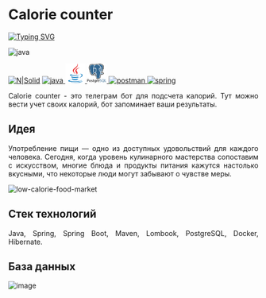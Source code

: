 # Calorie counter

[![Typing SVG](https://readme-typing-svg.herokuapp.com?font=Fira+Code&weight=450&size=35&duration=4000&pause=1000&background=FFFFFF00&width=330&height=60&lines=Telegram+bot)](https://git.io/typing-svg)

<img src="https://user-images.githubusercontent.com/92802270/221586253-ed3a7635-3a6b-4bd3-8e62-988c2c826c07.gif" alt="java" width="100" height="100"/>

[![N|Solid](https://cldup.com/dTxpPi9lDf.thumb.png)](https://nodesource.com/products/nsolid)
<a href="https://www.java.com" target="_blank" rel="noreferrer"> <img src="https://user-images.githubusercontent.com/92802270/221558020-db20b1c1-962f-4da1-a6ab-10ed394de432.png" alt="java" width="70" height="45"/> </a> <a href="https://www.java.com" target="_blank" rel="noreferrer"> <img src="https://raw.githubusercontent.com/devicons/devicon/master/icons/java/java-original.svg" alt="java" width="40" height="40"/> </a>  <a href="https://www.postgresql.org" target="_blank" rel="noreferrer"> <img src="https://raw.githubusercontent.com/devicons/devicon/master/icons/postgresql/postgresql-original-wordmark.svg" alt="postgresql" width="40" height="40"/> </a> <a href="https://postman.com" target="_blank" rel="noreferrer"> <img src="https://www.vectorlogo.zone/logos/getpostman/getpostman-icon.svg" alt="postman" width="40" height="40"/> </a> <a href="https://spring.io/" target="_blank" rel="noreferrer"> <img src="https://www.vectorlogo.zone/logos/springio/springio-icon.svg" alt="spring" width="40" height="40"/> </a>

<p align="justify">Calorie counter - это телеграм бот для подсчета калорий. Тут можно вести учет своих калорий, бот запоминает ваши результаты.</p>

## Идея

<p align="justify">Употребление пищи — одно из доступных удовольствий для каждого человека. Сегодня, когда уровень кулинарного мастерства сопоставим с искусством, многие блюда и продукты питания кажутся настолько вкусными, что некоторые люди могут забывают о чувстве меры.</p>


 ![low-calorie-food-market](https://user-images.githubusercontent.com/92802270/221585180-2a80f347-11b5-47f3-a7b6-f93e61a67296.gif)
 
## Стек технологий

<p align="justify">Java, Spring, Spring Boot, Maven, Lombook, PostgreSQL, Docker, Hibernate.</p>

## База данных

![image](https://user-images.githubusercontent.com/92802270/221558775-9fb11144-2ed0-4e69-b42d-cb61fb03c00d.png)

<!-- ## Ссылка
## свзяь
## что нового скоро появится
## фото работы бота -->
<!-- ## версия и обновление -->
<!-- Статус и планы по доработке проекта. -->
